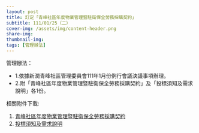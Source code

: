 ```yaml
---
layout: post
title: 訂定「青峰社區年度物業管理暨駐衛保全勞務採購契約」
subtitle: 111/01/25（二）
cover-img: /assets/img/content-header.png
share-img: 
thumbnail-img:
tags: [管理辦法]
---
```


管理辦法：
- 1.依據新潤青峰社區管理委員會111年1月份例行會議決議事項辦理。
- 2.附「青峰社區年度物業管理暨駐衛保全勞務採購契約」及「投標須知及需求說明」各1份。

相關附件下載:

1. [青峰社區年度物業管理暨駐衛保全勞務採購契約](../assets/post/20220125/青峰社區年度物業管理暨駐衛保全勞務採購契約.pdf)
2. [投標須知及需求說明](../assets/post/20220125/青峰社區年度物業管理暨駐衛保全勞務採購案－投標須知及需求說明.pdf)
